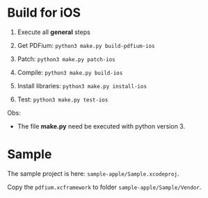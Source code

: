 # Build for iOS

1. Execute all **general** steps

2. Get PDFium:
   `python3 make.py build-pdfium-ios`

3. Patch:
   `python3 make.py patch-ios`

4. Compile:
   `python3 make.py build-ios`

5. Install libraries:
   `python3 make.py install-ios`

6. Test:
   `python3 make.py test-ios`

Obs:

- The file **make.py** need be executed with python version 3.

# Sample

The sample project is here: `sample-apple/Sample.xcodeproj`.

Copy the `pdfium.xcframework` to folder `sample-apple/Sample/Vendor`.
